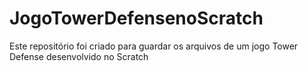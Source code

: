 # JogoTowerDefensenoScratch
Este repositório foi criado para guardar os arquivos de um jogo Tower Defense desenvolvido no Scratch
